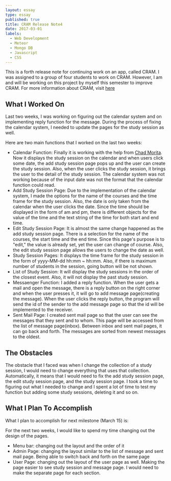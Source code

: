 ```yaml
---
layout: essay
type: essay
published: true
title: CRAM Release Note4
date: 2017-03-01
labels:
  - Web Development
  - Meteor
  - Mongo DB
  - Javascript
  - CSS
---
```


This is a forth release note for continuing work on an app, called CRAM.  I was assigned to a group of four students to work on CRAM.  However, I am and will be working on this project by myself this semester to improve CRAM. For more information about CRAM, visit [here](https://cram-colleague.github.io)



## What I Worked On 

Last two weeks, I was working on figuring out the calendar system and on implementing reply function for the message.  During the process of fixing the calendar system, I needed to update the pages for the study session as well.



Here are two main functions that I worked on the last two weeks:



* Calendar Function: Finally it is working with the help from [Chad Morita](http://www.chadmorita.com).  Now it displays the study session on the calendar and when users click some date, the add study session page pops up and the user can create the study session.  Also, when the user clicks the study session, it brings the user to the detail of the study session.  The calendar system was not working because of the input date was not the format that the calendar function could read.
* Add Study Session Page: Due to the implementation of the calendar system, I made the options for the name of the courses and the time frame for the study session.  Also, the date is only taken from the calendar when the user clicks the date.  Since the time should be displayed in the form of am and pm, there is different objects for the value of the time and the text string of the time for both start and end time.
* Edit Study Session Page: It is almost the same change happened as the add study session page.  There is a selection for the name of the courses, the start time and the end time.  Since this page's purpose is to "edit," the value is already set, yet the user can change of course.  Also, the edit study session page allows the users to change the date as well.
* Study Session Pages: It displays the time frame for the study session in the form of yyyy-MM-dd hh:mm ~ hh:mm.  Also, if there is maximum number of students in the session, going button will be not shown.
* List of Study Session: It will display the study sessions in the order of the closest event.  Also, it will not display the past study session.
* Messaenger Function: I added a reply function. When the user gets a mail and open the message, there is a reply button on the right corner and when the user presses it, it will go to add message page(creating the message).  When the user clicks the reply button, the program will send the id of the sender to the add message page so that the id will be implemented to the receiver.
* Sent Mail Page: I created sent mail page so that the user can see the messages that they sent and to whom.  This page will be accessed from the list of message page(inbox). Between inbox and sent mail pages, it can go back and forth.  The messages are sorted from newest messages to the oldest.



## The Obstacles

The obstacle that I faced was when I change the collection of a study session, I would need to change everything that uses that collection.  Automatically, it means that I would need to fix the add study session page, the edit study session page, and the study session page.  I took a time to figuring out what I needed to change and I spent a lot of time to test my function but adding some study sessions, deleting it and so on.



## What I Plan To Accomplish

What I plan to accomplish for next milestone (March 15) is:  



For the next two weeks, I would like to spend my time changing out the design of the pages.



* Menu bar: changing out the layout and the order of it
* Admin Page: changing the layout similar to the list of message and sent mail page. Being able to switch back and forth on the same page
* User Page: changing out the layout of the user page as well. Making the page easier to see study session and message page.  I would need to make the separate page for each section.

